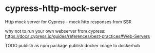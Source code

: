 # cypress-http-mock-server
Http mock server for Cypress - mock http responses from SSR

why not to run your own webserver from cypress:
https://docs.cypress.io/guides/references/best-practices#Web-Servers


TODO
    publish as npm package
    publish docker image to dockerhub
